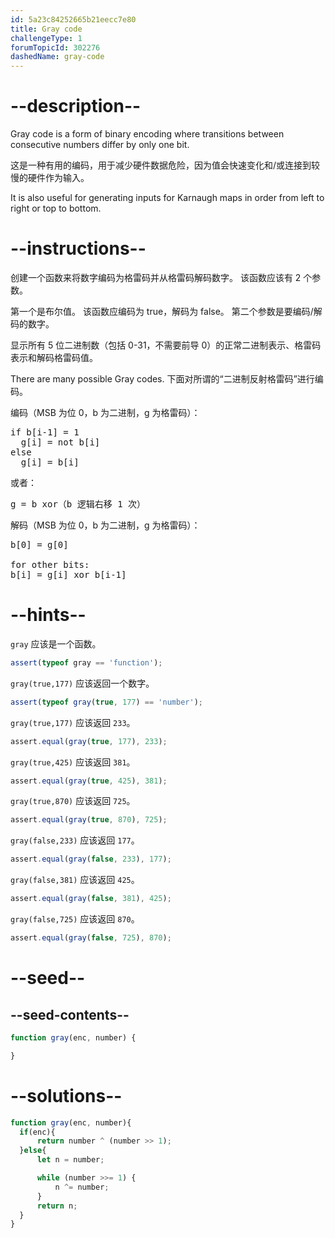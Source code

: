 ```yaml
---
id: 5a23c84252665b21eecc7e80
title: Gray code
challengeType: 1
forumTopicId: 302276
dashedName: gray-code
---
```


# --description--

Gray code is a form of binary encoding where transitions between consecutive numbers differ by only one bit.

这是一种有用的编码，用于减少硬件数据危险，因为值会快速变化和/或连接到较慢的硬件作为输入。

It is also useful for generating inputs for Karnaugh maps in order from left to right or top to bottom.

# --instructions--

创建一个函数来将数字编码为格雷码并从格雷码解码数字。 该函数应该有 2 个参数。

第一个是布尔值。 该函数应编码为 true，解码为 false。 第二个参数是要编码/解码的数字。

显示所有 5 位二进制数（包括 0-31，不需要前导 0）的正常二进制表示、格雷码表示和解码格雷码值。

There are many possible Gray codes. 下面对所谓的“二进制反射格雷码”进行编码。

编码（MSB 为位 0，b 为二进制，g 为格雷码）：

<pre>if b[i-1] = 1
  g[i] = not b[i]
else
  g[i] = b[i]
</pre>

或者：

<pre>g = b xor（b 逻辑右移 1 次）
</pre>

解码（MSB 为位 0，b 为二进制，g 为格雷码）：

<pre>b[0] = g[0]<br>
for other bits:
b[i] = g[i] xor b[i-1]
</pre>

# --hints--

`gray` 应该是一个函数。

```js
assert(typeof gray == 'function');
```

`gray(true,177)` 应该返回一个数字。

```js
assert(typeof gray(true, 177) == 'number');
```

`gray(true,177)` 应该返回 `233`。

```js
assert.equal(gray(true, 177), 233);
```

`gray(true,425)` 应该返回 `381`。

```js
assert.equal(gray(true, 425), 381);
```

`gray(true,870)` 应该返回 `725`。

```js
assert.equal(gray(true, 870), 725);
```

`gray(false,233)` 应该返回 `177`。

```js
assert.equal(gray(false, 233), 177);
```

`gray(false,381)` 应该返回 `425`。

```js
assert.equal(gray(false, 381), 425);
```

`gray(false,725)` 应该返回 `870`。

```js
assert.equal(gray(false, 725), 870);
```

# --seed--

## --seed-contents--

```js
function gray(enc, number) {

}
```

# --solutions--

```js
function gray(enc, number){
  if(enc){
      return number ^ (number >> 1);
  }else{
      let n = number;

      while (number >>= 1) {
          n ^= number;
      }
      return n;
  }
}
```
